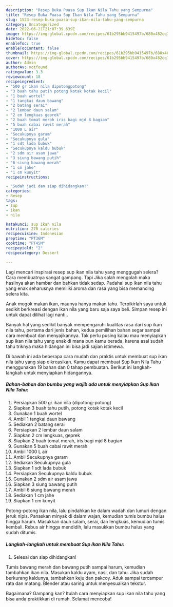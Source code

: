 ```yaml
---
description: "Resep Buka Puasa Sup Ikan Nila Tahu yang Sempurna"
title: "Resep Buka Puasa Sup Ikan Nila Tahu yang Sempurna"
slug: 1523-resep-buka-puasa-sup-ikan-nila-tahu-yang-sempurna
category: Uncategorized
date: 2022-06-21T21:07:39.639Z
image: https://img-global.cpcdn.com/recipes/61b295bb9415497b/680x482cq70/sup-ikan-nila-tahu-foto-resep-utama.jpg
hideToc: false
enableToc: true
enableTocContent: false
thumbnail: https://img-global.cpcdn.com/recipes/61b295bb9415497b/680x482cq70/sup-ikan-nila-tahu-foto-resep-utama.jpg
cover: https://img-global.cpcdn.com/recipes/61b295bb9415497b/680x482cq70/sup-ikan-nila-tahu-foto-resep-utama.jpg
author: Admin
authorAv: notfound
ratingvalue: 3.3
reviewcount: 18
recipeingredient:
- "500 gr ikan nila dipotongpotong"
- "3 buah tahu putih potong kotak kotak kecil"
- "1 buah wortel"
- "1 tangkai daun bawang"
- "2 batang serai"
- "2 lembar daun salam"
- "2 cm lengkuas geprek"
- "2 buah tomat merah iris bagi mjd 8 bagian"
- "5 buah cabai rawit merah"
- "1000 L air"
- "Secukupnya garam"
- "Secukupnya gula"
- "1 sdt lada bubuk"
- "Secukupnya kaldu bubuk"
- "2 sdm air asam jawa"
- "3 siung bawang putih"
- "6 siung bawang merah"
- "1 cm jahe"
- "1 cm kunyit"
recipeinstructions:

- "Sudah jadi dan siap dihidangkan!"
categories:
- Resep
tags:
- sup
- ikan
- nila

katakunci: sup ikan nila 
nutrition: 270 calories
recipecuisine: Indonesian
preptime: "PT36M"
cooktime: "PT45M"
recipeyield: "2"
recipecategory: Dessert

---
```



Lagi mencari inspirasi resep sup ikan nila tahu yang menggugah selera? Cara membuatnya sangat gampang. Tapi Jika salah mengolah maka hasilnya akan hambar dan bahkan tidak sedap. Padahal sup ikan nila tahu yang enak seharusnya memiliki aroma dan rasa yang bisa memancing selera kita.


Anak mogok makan ikan, maunya hanya makan tahu. Terpikirlah saya untuk sedikit berkreasi dengan ikan nila yang baru saja saya beli. Simpan resep ini untuk dapat dilihat lagi nanti..

Banyak hal yang sedikit banyak mempengaruhi kualitas rasa dari sup ikan nila tahu, pertama dari jenis bahan, kedua pemilihan bahan segar sampai cara membuat dan menyajikannya. Tak perlu pusing kalau mau menyiapkan sup ikan nila tahu yang enak di mana pun kamu berada, karena asal sudah tahu triknya maka hidangan ini bisa jadi sajian istimewa.


Di bawah ini ada beberapa cara mudah dan praktis untuk membuat sup ikan nila tahu yang siap dikreasikan. Kamu dapat membuat Sup Ikan Nila Tahu menggunakan 19 bahan dan 0 tahap pembuatan. Berikut ini langkah-langkah untuk menyiapkan hidangannya.

<!--inarticleads1-->

##### Bahan-bahan dan bumbu yang wajib ada untuk menyiapkan Sup Ikan Nila Tahu:

1. Persiapkan 500 gr ikan nila (dipotong-potong)
1. Siapkan 3 buah tahu putih, potong kotak kotak kecil
1. Gunakan 1 buah wortel
1. Ambil 1 tangkai daun bawang
1. Sediakan 2 batang serai
1. Persiapkan 2 lembar daun salam
1. Siapkan 2 cm lengkuas, geprek
1. Siapkan 2 buah tomat merah, iris bagi mjd 8 bagian
1. Gunakan 5 buah cabai rawit merah
1. Ambil 1000 L air
1. Ambil Secukupnya garam
1. Sediakan Secukupnya gula
1. Siapkan 1 sdt lada bubuk
1. Persiapkan Secukupnya kaldu bubuk
1. Gunakan 2 sdm air asam jawa
1. Siapkan 3 siung bawang putih
1. Ambil 6 siung bawang merah
1. Sediakan 1 cm jahe
1. Siapkan 1 cm kunyit


Potong-potong ikan nila, lalu pindahkan ke dalam wadah dan lumuri dengan jeruk nipis. Panaskan minyak di dalam wajan, kemudian tumis bumbu halus hingga harum. Masukkan daun salam, serai, dan lengkuas, kemudian tumis kembali. Rebus air hingga mendidih, lalu masukkan bumbu halus yang sudah ditumis. 

<!--inarticleads2-->

##### Langkah-langkah untuk membuat Sup Ikan Nila Tahu:


1. Selesai dan siap dihidangkan!

Tumis bawang merah dan bawang putih sampai harum, kemudian tambahkan ikan nila. Masukan kaldu ayam, nasi, dan tahu. Jika sudah berkurang kaldunya, tambahkan keju dan pakcoy. Aduk sampai tercampur rata dan matang. Blender atau saring untuk menyesuaikan tekstur. 

Bagaimana? Gampang kan? Itulah cara menyiapkan sup ikan nila tahu yang bisa anda praktikkan di rumah. Selamat mencoba!
